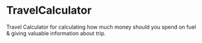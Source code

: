 # TravelCalculator
Travel Calculator for calculating how much money should you spend on fuel &amp; giving valuable information about trip.
